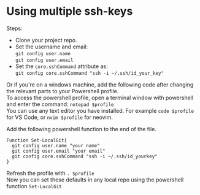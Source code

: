 # Using multiple ssh-keys

Steps:
- Clone your project repo.
- Set the username and email: \
`git config user.name` \
`git config user.email`
- Set the `core.sshCommand` attribute as: \
`git config core.sshCommand "ssh -i ~/.ssh/id_your_key"`


Or if you're on a windows machine, add the following code after changing the relevant parts to your Powershell profile. \
To access the powershell profile, open a terminal window with powershell and enter the command: `notepad $profile` \
You can use any text editor you have installed. For example  `code $profile` for VS Code, or `nvim $profile` for neovim.


Add the following powershell function to the end of the file.

```
Function Set-LocalGit{
  git config user.name "your name"
  git config user.email "your email"
  git config core.sshCommand "ssh -i ~/.ssh/id_yourkey"
}
```


Refresh the profile with `. $profile` \
Now you can set these defaults in any local repo using the powershell function `Set-LocalGit`
